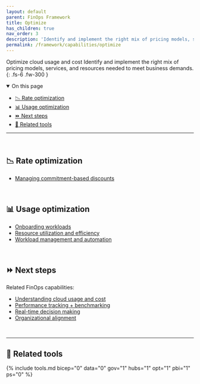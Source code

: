 ```yaml
---
layout: default
parent: FinOps Framework
title: Optimize
has_children: true
nav_order: 3
description: 'Identify and implement the right mix of pricing models, services, and resources needed to meet business demands.'
permalink: /framework/capabilities/optimize
---
```


<span class="fs-9 d-block mb-4">Optimize cloud usage and cost</span>
Identify and implement the right mix of pricing models, services, and resources needed to meet business demands.
{: .fs-6 .fw-300 }

<details open markdown="1">
   <summary class="fs-2 text-uppercase">On this page</summary>

- [📉 Rate optimization](#-rate-optimization)
- [📊 Usage optimization](#-usage-optimization)
- [⏩ Next steps](#-next-steps)
- [🧰 Related tools](#-related-tools)

</details>

---

<br>

## 📉 Rate optimization

- [Managing commitment-based discounts](./rate-optimization.md)

<br>

## 📊 Usage optimization

- [Onboarding workloads](../manage/onboarding.md)
- [Resource utilization and efficiency](./utilization-efficiency.md)
- [Workload management and automation](./workloads.md)

<br>

## ⏩ Next steps

Related FinOps capabilities:

- [Understanding cloud usage and cost](../understand/README.md)
- [Performance tracking + benchmarking](../quantify/README.md#performance-tracking-and-benchmarking)
- [Real-time decision making](../quantify/README.md#real-time-decision-making)
- [Organizational alignment](../manage/README.md)

<br>

---

## 🧰 Related tools

{% include tools.md bicep="0" data="0" gov="1" hubs="1" opt="1" pbi="1" ps="0" %}

<br>
